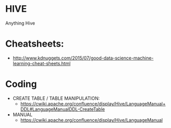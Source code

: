 # HIVE
Anything Hive

# Cheatsheets:
  - http://www.kdnuggets.com/2015/07/good-data-science-machine-learning-cheat-sheets.html
# Coding
  - CREATE TABLE / TABLE MANIPULATION:
    - https://cwiki.apache.org/confluence/display/Hive/LanguageManual+DDL#LanguageManualDDL-CreateTable
  - MANUAL
    - https://cwiki.apache.org/confluence/display/Hive/LanguageManual
 
